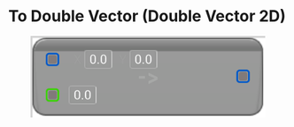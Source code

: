# To Double Vector (Double Vector 2D)

<figure><img src="To Double Vector (Double Vector 2D).png"></figure>